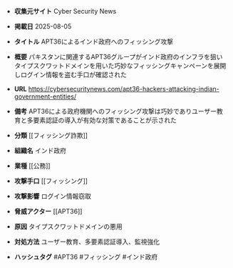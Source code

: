 - **収集元サイト**
Cyber Security News

- **掲載日**
2025-08-05

- **タイトル**
APT36によるインド政府へのフィッシング攻撃

- **概要**
パキスタンに関連するAPT36グループがインド政府のインフラを狙いタイプスクワットドメインを用いた巧妙なフィッシングキャンペーンを展開しログイン情報を盗む手口が確認された

- **URL**
https://cybersecuritynews.com/apt36-hackers-attacking-indian-government-entities/

- **備考**
APT36による政府機関へのフィッシング攻撃は巧妙でありユーザー教育と多要素認証の導入が有効な対策であることが示された

- **分類**
[[フィッシング詐欺]]

- **組織名**
インド政府

- **業種**
[[公務]]

- **攻撃手口**
[[フィッシング]]

- **攻撃影響**
ログイン情報窃取

- **脅威アクター**
[[APT36]]

- **原因**
タイプスクワットドメインの悪用

- **対処方法**
ユーザー教育、多要素認証導入、監視強化

- **ハッシュタグ**
#APT36 #フィッシング #インド政府
